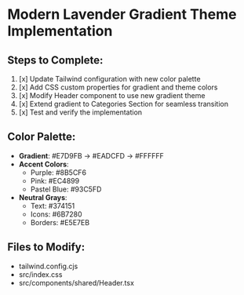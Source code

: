 # Modern Lavender Gradient Theme Implementation

## Steps to Complete:

1. [x] Update Tailwind configuration with new color palette
2. [x] Add CSS custom properties for gradient and theme colors
3. [x] Modify Header component to use new gradient theme
4. [x] Extend gradient to Categories Section for seamless transition
5. [x] Test and verify the implementation

## Color Palette:
- **Gradient**: #E7D9FB → #EADCFD → #FFFFFF
- **Accent Colors**: 
  - Purple: #8B5CF6
  - Pink: #EC4899
  - Pastel Blue: #93C5FD
- **Neutral Grays**:
  - Text: #374151
  - Icons: #6B7280
  - Borders: #E5E7EB

## Files to Modify:
- tailwind.config.cjs
- src/index.css
- src/components/shared/Header.tsx
